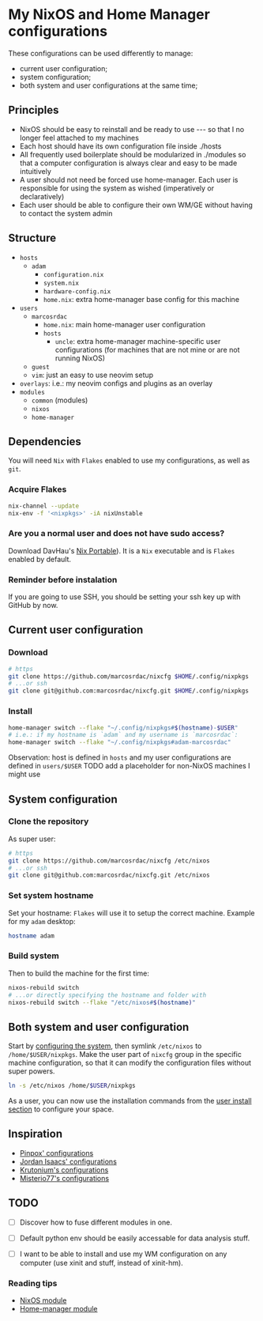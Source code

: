 # My NixOS and Home Manager configurations

These configurations can be used differently to manage:

- current user configuration;
- system configuration;
- both system and user configurations at the same time;

## Principles

- NixOS should be easy to reinstall and be ready to use --- so that I no longer feel attached to my machines
- Each host should have its own configuration file inside ./hosts
- All frequently used boilerplate should be modularized in ./modules so that a computer configuration is always clear and easy to be made intuitively
- A user should not need be forced use home-manager. Each user is responsible for using the system as wished (imperatively or declaratively)
- Each user should be able to configure their own WM/GE without having to contact the system admin

## Structure

- `hosts`
  - `adam`
    - `configuration.nix`
    - `system.nix`
    - `hardware-config.nix`
    - `home.nix`: extra home-manager base config for this machine
- `users`
  - `marcosrdac`
    - `home.nix`: main home-manager user configuration
    - `hosts`
      - `uncle`: extra home-manager machine-specific user configurations (for machines that are not mine or are not running NixOS)
  - `guest`
  - `vim`: just an easy to use neovim setup
- `overlays`: i.e.: my neovim configs and plugins as an overlay
- `modules`
  - `common` (modules)
  - `nixos`
  - `home-manager`


## Dependencies

You will need `Nix` with `Flakes` enabled to use my configurations, as well as `git`.

### Acquire Flakes

```sh
nix-channel --update
nix-env -f '<nixpkgs>' -iA nixUnstable
```

### Are you a normal user and does not have sudo access?

Download DavHau's [Nix Portable](https://github.com/DavHau/nix-portable)). It is a `Nix` executable and is `Flakes` enabled by default.

### Reminder before instalation

If you are going to use SSH, you should be setting your ssh key up with GitHub by now.


## Current user configuration

### Download

```sh
# https
git clone https://github.com/marcosrdac/nixcfg $HOME/.config/nixpkgs
# ...or ssh
git clone git@github.com:marcosrdac/nixcfg.git $HOME/.config/nixpkgs
```

### <a name="user-install"/> Install

```sh
home-manager switch --flake "~/.config/nixpkgs#$(hostname)-$USER"
# i.e.: if my hostname is `adam` and my username is `marcosrdac`:
home-manager switch --flake "~/.config/nixpkgs#adam-marcosrdac"
```

Observation: host is defined in `hosts` and my user configurations are defined in `users/$USER`
TODO add a placeholder for non-NixOS machines I might use


## <a name="system-config"/> System configuration

### Clone the repository

As super user:

```sh
# https
git clone https://github.com/marcosrdac/nixcfg /etc/nixos
# ...or ssh
git clone git@github.com:marcosrdac/nixcfg.git /etc/nixos
```

### Set system hostname

Set your hostname: `Flakes` will use it to setup the correct machine. Example for my `adam` desktop:

```sh
hostname adam
```


### Build system

Then to build the machine for the first time:

```sh
nixos-rebuild switch
# ...or directly specifying the hostname and folder with
nixos-rebuild switch --flake "/etc/nixos#$(hostname)"
```


## Both system and user configuration

Start by [configuring the system](#system-config), then symlink `/etc/nixos` to `/home/$USER/nixpkgs`. Make the user part of `nixcfg` group in the specific machine configuration, so that it can modify the configuration files without super powers.

```sh
ln -s /etc/nixos /home/$USER/nixpkgs
```

As a user, you can now use the installation commands from the [user install section](#user-install) to configure your space.


## Inspiration

- [Pinpox' configurations](https://github.com/pinpox/nixos)
- [Jordan Isaacs' configurations](https://github.com/jordanisaacs/dotfiles)
- [Krutonium's configurations](https://github.com/Krutonium/My_Unified_NixOS_Config)
- [Misterio77's configurations](https://github.com/Misterio77/nix-config)


## TODO

- [ ] Discover how to fuse different modules in one.
- [ ] Default python env should be easily accessable for data analysis stuff.
- [ ] I want to be able to install and use my WM configuration on any computer (use xinit and stuff, instead of xinit-hm).


### Reading tips

- [NixOS module](https://github.com/NixOS/nixpkgs/blob/master/nixos/modules/services/x11/window-managers/i3.nix)
- [Home-manager module](https://github.com/nix-community/home-manager/blob/master/modules/services/window-managers/bspwm/default.nix)
